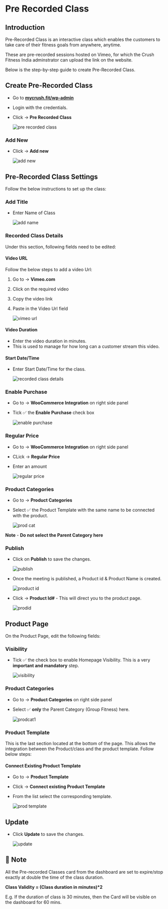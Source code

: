 # **Pre Recorded Class**

## **Introduction**

Pre-Recorded Class is an interactive class which enables the customers to take care of their fitness goals from anywhere, anytime.

These are pre-recorded sessions hosted on Vimeo, for which the Crush Fitness India adminstrator can upload the link on the website.

Below is the step-by-step guide to create Pre-Recorded Class.

## **Create Pre-Recorded Class**

*   Go to <a href="https://www.mycrush.fit/wp-admin" target="_blank">**mycrush.fit/wp-admin**</a>
*   Login with the credentials.
*   Click -> **Pre Recorded Class** 

    ![pre recorded class](images/Pre-Recorded-Class/prerecordedclass.jpg)

### **Add New**

*   Click -> **Add new**

    ![add new](images/Pre-Recorded-Class/addnew.jpg)

##  **Pre-Recorded Class Settings**

Follow the below instructions to set up the class:

### **Add Title** 

-   Enter Name of Class

    ![add name](images/Pre-Recorded-Class/addname.jpg)

### **Recorded Class Details**

Under this section, following fields need to be edited:

####    **Video URL**

Follow the below steps to add a video Url:

1.  Go to -> **Vimeo.com**
2.  Click on the required video
3.  Copy the video link
4.  Paste in the Video Url field

    ![vimeo url](images/Pre-Recorded-Class/vimeourl.jpg)
    
####    **Video Duration** 

-   Enter the video duration in minutes.
-   This is used to manage for how long can a customer stream this video.

####    **Start Date/Time**

*   Enter Start Date/Time for the class.

    ![recorded class details](images/Pre-Recorded-Class/recordedclassdetails.jpg)  


### **Enable Purchase**

-   Go to -> **WooCommerce Integration** on right side panel
-   Tick :white_check_mark: the **Enable Purchase** check box

    ![enable purchase](images/Pre-Recorded-Class/enablepurchase.jpg)

### **Regular Price**

-   Go to -> **WooCommerce Integration** on right side panel   
-   CLick -> **Regular Price** 
-   Enter an amount

    ![regular price](images/Pre-Recorded-Class/regularprice.jpg)

### **Product Categories** 

-   Go to -> **Product Categories**
-   Select :white_check_mark: the Product Template with the same name to be connected with the product.

    ![prod cat](images\Pre-Recorded-Class\prodcat.jpg)

**Note** - **Do not select the Parent Category here**

### **Publish**

-   Click on **Publish** to save the changes.

    ![publish](images/Pre-Recorded-Class/publish.jpg)

-   Once the meeting is published, a Product id & Product Name is created.

    ![product id](images/Pre-Recorded-Class/productid.jpg)

-   Click -> **Product Id#** - This will direct you to the product page.

    ![prodid](images\Zoom\prodid.jpg)

##  **Product Page**

On the Product Page, edit the following fields:

###   **Visibility** 

- Tick :white_check_mark: the check box to enable Homepage Visibility. This is a very **important and mandatory** step.

    ![visibility](images\Zoom\visibility.jpg)

###    **Product Categories**

-   Go to -> **Product Categories** on right side panel
-   Select :white_check_mark: **only** the Parent Category (Group Fitness) here.

    ![prodcat1](images\Zoom\prodcat1.jpg)

###    **Product Template**

This is the last section located at the bottom of the page. This allows the integration between the Product/class and the product template. Follow below steps:

####    **Connect Existing Product Template**

-   Go to -> **Product Template**
-   Click -> **Connect existing Product Template**
-   From the list select the corresponding template.

    ![prod template](images\Zoom\prodtemplate.jpg)



## **Update**

*   Click **Update** to save the changes.

    ![update](images\Zoom\update.jpg)



## :memo: **Note**

All the Pre-recorded Classes card from the dashboard are set to expire/stop exactly at double the time of the class duration.

__Class Validity = (Class duration in minutes)*2__

E.g. If the duration of class is 30 minutes, then the Card will be visible on the dashboard for 60 mins.


